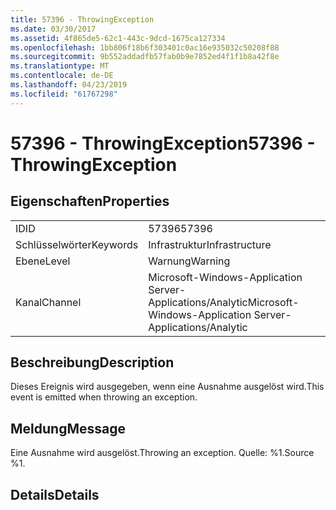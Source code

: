 ```yaml
---
title: 57396 - ThrowingException
ms.date: 03/30/2017
ms.assetid: 4f865de5-62c1-443c-9dcd-1675ca127334
ms.openlocfilehash: 1bb806f18b6f303401c0ac16e935032c50208f88
ms.sourcegitcommit: 9b552addadfb57fab0b9e7852ed4f1f1b8a42f8e
ms.translationtype: MT
ms.contentlocale: de-DE
ms.lasthandoff: 04/23/2019
ms.locfileid: "61767298"
---
```

# <a name="57396---throwingexception"></a><span data-ttu-id="10c98-102">57396 - ThrowingException</span><span class="sxs-lookup"><span data-stu-id="10c98-102">57396 - ThrowingException</span></span>
## <a name="properties"></a><span data-ttu-id="10c98-103">Eigenschaften</span><span class="sxs-lookup"><span data-stu-id="10c98-103">Properties</span></span>  
  
|||  
|-|-|  
|<span data-ttu-id="10c98-104">ID</span><span class="sxs-lookup"><span data-stu-id="10c98-104">ID</span></span>|<span data-ttu-id="10c98-105">57396</span><span class="sxs-lookup"><span data-stu-id="10c98-105">57396</span></span>|  
|<span data-ttu-id="10c98-106">Schlüsselwörter</span><span class="sxs-lookup"><span data-stu-id="10c98-106">Keywords</span></span>|<span data-ttu-id="10c98-107">Infrastruktur</span><span class="sxs-lookup"><span data-stu-id="10c98-107">Infrastructure</span></span>|  
|<span data-ttu-id="10c98-108">Ebene</span><span class="sxs-lookup"><span data-stu-id="10c98-108">Level</span></span>|<span data-ttu-id="10c98-109">Warnung</span><span class="sxs-lookup"><span data-stu-id="10c98-109">Warning</span></span>|  
|<span data-ttu-id="10c98-110">Kanal</span><span class="sxs-lookup"><span data-stu-id="10c98-110">Channel</span></span>|<span data-ttu-id="10c98-111">Microsoft-Windows-Application Server-Applications/Analytic</span><span class="sxs-lookup"><span data-stu-id="10c98-111">Microsoft-Windows-Application Server-Applications/Analytic</span></span>|  
  
## <a name="description"></a><span data-ttu-id="10c98-112">Beschreibung</span><span class="sxs-lookup"><span data-stu-id="10c98-112">Description</span></span>  
 <span data-ttu-id="10c98-113">Dieses Ereignis wird ausgegeben, wenn eine Ausnahme ausgelöst wird.</span><span class="sxs-lookup"><span data-stu-id="10c98-113">This event is emitted when throwing an exception.</span></span>  
  
## <a name="message"></a><span data-ttu-id="10c98-114">Meldung</span><span class="sxs-lookup"><span data-stu-id="10c98-114">Message</span></span>  
 <span data-ttu-id="10c98-115">Eine Ausnahme wird ausgelöst.</span><span class="sxs-lookup"><span data-stu-id="10c98-115">Throwing an exception.</span></span> <span data-ttu-id="10c98-116">Quelle: %1.</span><span class="sxs-lookup"><span data-stu-id="10c98-116">Source %1.</span></span>  
  
## <a name="details"></a><span data-ttu-id="10c98-117">Details</span><span class="sxs-lookup"><span data-stu-id="10c98-117">Details</span></span>
